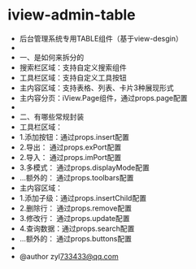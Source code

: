 # iview-admin-table
 * 后台管理系统专用TABLE组件（基于view-desgin）
 *
 * 一、是如何来拆分的
 *  搜索栏区域：支持自定义搜索组件
 *  工具栏区域：支持自定义工具按钮
 *  主内容区域：支持表格、列表、卡片3种展现形式
 *  主内容分页：iView.Page组件，通过props.page配置
 *
 * 二、有哪些常规封装
 *  工具栏区域：
 *   1.添加按钮：通过props.insert配置
 *   2.导出：    通过props.exPort配置
 *   2.导入：    通过props.imPort配置
 *   3.多模式：  通过props.displayMode配置
 *   ...额外的： 通过props.toolbars配置
 *  主内容区域：
 *   1.添加子级：通过props.insertChild配置
 *   2.删除行：  通过props.remove配置
 *   3.修改行：  通过props.update配置
 *   4.查询数据：通过props.search配置
 *   ...额外的： 通过props.buttons配置
 *
 * @author zyl<733433@qq.com>
